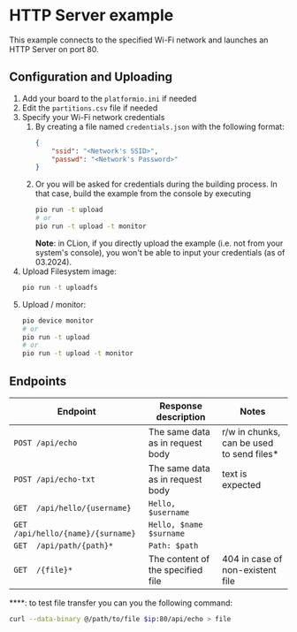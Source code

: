 # HTTP Server example

This example connects to the specified Wi-Fi network and launches an HTTP Server on port 80.

## Configuration and Uploading

1. Add your board to the `platformio.ini` if needed
2. Edit the `partitions.csv` file if needed
3. Specify your Wi-Fi network credentials
   1. By creating a file named `credentials.json` with the following format:
      ```json
      {
          "ssid": "<Network's SSID>",
          "passwd": "<Network's Password>"
      }
      ```
   2. Or you will be asked for credentials during the building process. In that case, build the example
      from the console by executing
      ```bash
      pio run -t upload
      # or
      pio run -t upload -t monitor
      ```
      **Note**: in CLion, if you directly upload the example (i.e. not from your system's console), you won't be able
      to input your credentials (as of 03.2024).
4. Upload Filesystem image:
   ```bash
   pio run -t uploadfs
   ```
5. Upload / monitor:
   ```bash
   pio device monitor
   # or
   pio run -t upload
   # or
   pio run -t upload -t monitor
   ```

## Endpoints

| Endpoint                           | Response description              | Notes                                     |
|------------------------------------|-----------------------------------|-------------------------------------------|
| `POST /api/echo`                   | The same data as in request body  | r/w in chunks, can be used to send files* |
| `POST /api/echo-txt`               | The same data as in request body  | text is expected                          |
| `GET  /api/hello/{username}`       | `Hello, $username`                |                                           |
| `GET  /api/hello/{name}/{surname}` | `Hello, $name $surname`           |                                           |
| `GET  /api/path/{path}*`           | `Path: $path`                     |                                           |
| `GET  /{file}*`                    | The content of the specified file | 404 in case of non-existent file          |

**\**: to test file transfer you can you the following command:

```bash
curl --data-binary @/path/to/file $ip:80/api/echo > file
```